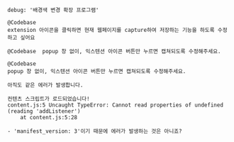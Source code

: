 
```prompt
debug: '배경색 변경 확장 프로그램'
```

```prompt
@Codebase 
extension 아이콘을 클릭하면 현재 웹페이지를 capture하여 저장하는 기능을 하도록 수정하고 싶어요
```


```prompt
@Codebase  popup 창 없이, 익스텐션 아이콘 버튼만 누르면 캡쳐되도록 수정해주세요.
```

```prompt
@Codebase 
popup 창 없이, 익스텐션 아이콘 버튼만 누르면 캡쳐되도록 수정해주세요.
```


```prompt
아직도 같은 에러가 발생합니다.

컨텐츠 스크립트가 로드되었습니다!
content.js:5 Uncaught TypeError: Cannot read properties of undefined (reading 'addListener')
    at content.js:5:28

- 'manifest_version: 3'이기 때문에 에러가 발생하는 것은 아니죠?
```
